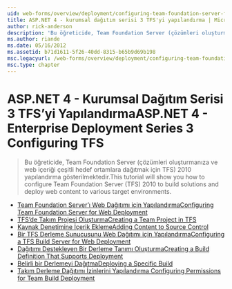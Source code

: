 ```yaml
---
uid: web-forms/overview/deployment/configuring-team-foundation-server-for-web-deployment/index
title: ASP.NET 4 - kurumsal dağıtım serisi 3 TFS'yi yapılandırma | Microsoft Docs
author: rick-anderson
description: 'Bu öğreticide, Team Foundation Server (çözümleri oluşturmanıza ve web içeriği çeşitli hedef ortamlara dağıtmak için TFS) 2010 yapılandırma gösterilmektedir.'
ms.author: riande
ms.date: 05/16/2012
ms.assetid: b71d1611-5f26-40dd-8315-b65b9d69b198
msc.legacyurl: /web-forms/overview/deployment/configuring-team-foundation-server-for-web-deployment
msc.type: chapter
---
```

<a name="aspnet-4---enterprise-deployment-series-3-configuring-tfs"></a><span data-ttu-id="1fa39-103">ASP.NET 4 - Kurumsal Dağıtım Serisi 3 TFS’yi Yapılandırma</span><span class="sxs-lookup"><span data-stu-id="1fa39-103">ASP.NET 4 - Enterprise Deployment Series 3 Configuring TFS</span></span>
====================
> <span data-ttu-id="1fa39-104">Bu öğreticide, Team Foundation Server (çözümleri oluşturmanıza ve web içeriği çeşitli hedef ortamlara dağıtmak için TFS) 2010 yapılandırma gösterilmektedir.</span><span class="sxs-lookup"><span data-stu-id="1fa39-104">This tutorial will show you how to configure Team Foundation Server (TFS) 2010 to build solutions and deploy web content to various target environments.</span></span>


- [<span data-ttu-id="1fa39-105">Team Foundation Server’ı Web Dağıtımı için Yapılandırma</span><span class="sxs-lookup"><span data-stu-id="1fa39-105">Configuring Team Foundation Server for Web Deployment</span></span>](configuring-team-foundation-server-for-web-deployment.md)
- [<span data-ttu-id="1fa39-106">TFS’de Takım Projesi Oluşturma</span><span class="sxs-lookup"><span data-stu-id="1fa39-106">Creating a Team Project in TFS</span></span>](creating-a-team-project-in-tfs.md)
- [<span data-ttu-id="1fa39-107">Kaynak Denetimine İçerik Ekleme</span><span class="sxs-lookup"><span data-stu-id="1fa39-107">Adding Content to Source Control</span></span>](adding-content-to-source-control.md)
- [<span data-ttu-id="1fa39-108">Bir TFS Derleme Sunucusunu Web Dağıtımı için Yapılandırma</span><span class="sxs-lookup"><span data-stu-id="1fa39-108">Configuring a TFS Build Server for Web Deployment</span></span>](configuring-a-tfs-build-server-for-web-deployment.md)
- [<span data-ttu-id="1fa39-109">Dağıtımı Destekleyen Bir Derleme Tanımı Oluşturma</span><span class="sxs-lookup"><span data-stu-id="1fa39-109">Creating a Build Definition That Supports Deployment</span></span>](creating-a-build-definition-that-supports-deployment.md)
- [<span data-ttu-id="1fa39-110">Belirli bir Derlemeyi Dağıtma</span><span class="sxs-lookup"><span data-stu-id="1fa39-110">Deploying a Specific Build</span></span>](deploying-a-specific-build.md)
- [<span data-ttu-id="1fa39-111">Takım Derleme Dağıtımı İzinlerini Yapılandırma </span><span class="sxs-lookup"><span data-stu-id="1fa39-111">Configuring Permissions for Team Build Deployment</span></span>](configuring-permissions-for-team-build-deployment.md)
